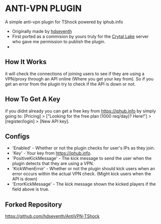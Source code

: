 
# ANTI-VPN PLUGIN

A simple anti-vpn plugin for TShock powered by iphub.info 

- Originally made by [hdseventh](https://github.com/hdseventh)
- First ported as a commision by yours truly for the [Crytal Lake](https://discord.gg/tFWzhWXFYh) server who gave me permission to publish the plugin.
- 
## How It Works

it will check the connections of joining users to see if they are using a VPN/proxy through an API online (Where you get your key from). 
So if you get an error from the plugin try to check if the API is down or not.

## How To Get A Key

if you didnt already you can get a free key from https://iphub.info by simply going to:
[Pricing] > ["Looking for the free plan (1000 req/day)? Here!"] > [register/login] > [New API key].

## Configs

- 'Enabled' - Whether or not the plugin checks for user's IPs as they join.
- 'Key' - Your key from https://iphub.info.
- 'PositiveKickMessage' - The kick message to send the user when the plugin detects that they are using a VPN.
- 'KickWhenError' - Whether or not the plugin should kick users when an error occurs within the actual VPN check. (Might kick users when the API is down)
- 'ErrorKickMessage' - The kick message shown the kicked players if the field above is true.

## Forked Repository
https://github.com/hdseventh/AntiVPN-TShock
